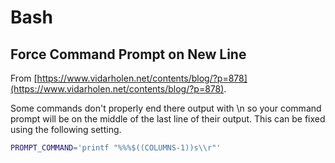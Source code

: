 # Bash

## Force Command Prompt on New Line

From [https://www.vidarholen.net/contents/blog/?p=878](https://www.vidarholen.net/contents/blog/?p=878).

Some commands don't properly end there output with \n so your command prompt will be on the middle of the last line of their output.  This can be fixed using the following setting.

~~~ bash
PROMPT_COMMAND='printf "%%%$((COLUMNS-1))s\\r"'
~~~

